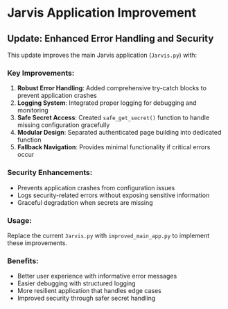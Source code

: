# Jarvis Application Improvement

## Update: Enhanced Error Handling and Security

This update improves the main Jarvis application (`Jarvis.py`) with:

### Key Improvements:
1. **Robust Error Handling**: Added comprehensive try-catch blocks to prevent application crashes
2. **Logging System**: Integrated proper logging for debugging and monitoring
3. **Safe Secret Access**: Created `safe_get_secret()` function to handle missing configuration gracefully
4. **Modular Design**: Separated authenticated page building into dedicated function
5. **Fallback Navigation**: Provides minimal functionality if critical errors occur

### Security Enhancements:
- Prevents application crashes from configuration issues
- Logs security-related errors without exposing sensitive information
- Graceful degradation when secrets are missing

### Usage:
Replace the current `Jarvis.py` with `improved_main_app.py` to implement these improvements.

### Benefits:
- Better user experience with informative error messages
- Easier debugging with structured logging
- More resilient application that handles edge cases
- Improved security through safer secret handling